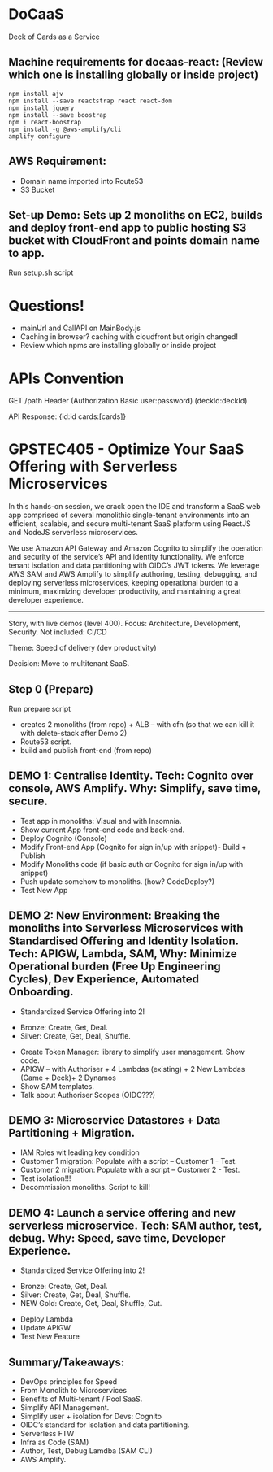 # DoCaaS
Deck of Cards as a Service
 
## Machine requirements for docaas-react: (Review which one is installing globally or inside project)
```shell
npm install ajv
npm install --save reactstrap react react-dom
npm install jquery
npm install --save boostrap
npm i react-boostrap
npm install -g @aws-amplify/cli
amplify configure
```

## AWS Requirement:
* Domain name imported into Route53
* S3 Bucket

## Set-up Demo: Sets up 2 monoliths on EC2, builds and deploy front-end app to public hosting S3 bucket with CloudFront and points domain name to app.
Run setup.sh script 


# Questions!
* mainUrl and CallAPI on MainBody.js
* Caching in browser? caching with cloudfront but origin changed!
* Review which npms are installing globally or inside project

# APIs Convention
GET /path Header 
  (Authorization Basic user:password)
  (deckId:deckId)

API Response: {id:id cards:[cards]}

# GPSTEC405 - Optimize Your SaaS Offering with Serverless Microservices

In this hands-on session, we crack open the IDE and transform a SaaS web app comprised of several monolithic single-tenant environments into an efficient, scalable, and secure multi-tenant SaaS platform using ReactJS and NodeJS serverless microservices.

We use Amazon API Gateway and Amazon Cognito to simplify the operation and security of the service’s API and identity functionality. We enforce tenant isolation and data partitioning with OIDC’s JWT tokens. We leverage AWS SAM and AWS Amplify to simplify authoring, testing, debugging, and deploying serverless microservices, keeping operational burden to a minimum, maximizing developer productivity, and maintaining a great developer experience.

--------------------
Story, with live demos (level 400).
Focus: Architecture, Development, Security.
Not included: CI/CD

Theme: Speed of delivery (dev productivity)

Decision: Move to multitenant SaaS.

## Step 0 (Prepare)
Run prepare script
*	creates 2 monoliths (from repo) + ALB – with cfn (so that we can kill it with delete-stack after Demo 2)
*	Route53 script.
*	build and publish front-end (from repo)

## DEMO 1: Centralise Identity. Tech: Cognito over console, AWS Amplify. Why: Simplify, save time, secure.
*	Test app in monoliths: Visual and with Insomnia.
*	Show current App front-end code and back-end. 
*	Deploy Cognito (Console)
*	Modify Front-end App (Cognito for sign in/up with snippet)- Build + Publish
*	Modify Monoliths code (if basic auth or Cognito for sign in/up with snippet)
*	Push update somehow to monoliths. (how? CodeDeploy?)
*	Test New App

## DEMO 2: New Environment: Breaking the monoliths into Serverless Microservices with Standardised Offering and Identity Isolation. Tech: APIGW, Lambda, SAM, Why: Minimize Operational burden (Free Up Engineering Cycles), Dev Experience, Automated Onboarding.
* Standardized Service Offering into 2!
-	Bronze: Create, Get, Deal.
-	Silver: Create, Get, Deal, Shuffle.
* Create Token Manager: library to simplify user management. Show code.
* APIGW – with Authoriser + 4 Lambdas (existing) + 2 New Lambdas (Game + Deck)+ 2 Dynamos
*	Show SAM templates.
*	Talk about Authoriser Scopes (OIDC???)

## DEMO 3: Microservice Datastores + Data Partitioning + Migration.
*	IAM Roles wit leading key condition 
*	Customer 1 migration: Populate with a script – Customer 1 - Test.
*	Customer 2 migration: Populate with a script – Customer 2 - Test.
*	Test isolation!!!
*	Decommission monoliths.	Script to kill!

## DEMO 4: Launch a service offering and new serverless microservice. Tech: SAM author, test, debug. Why: Speed, save time, Developer Experience.
* Standardized Service Offering into 2!
-	Bronze: Create, Get, Deal.
-	Silver: Create, Get, Deal, Shuffle.
-	NEW Gold: Create, Get, Deal, Shuffle, Cut.
*	Deploy Lambda
*	Update APIGW.
*	Test New Feature


## Summary/Takeaways:
*	DevOps principles for Speed
*	From Monolith to Microservices
*	Benefits of Multi-tenant / Pool SaaS.
*	Simplify API Management.
*	Simplify user + isolation for Devs: Cognito
*	OIDC’s standard for isolation and data partitioning.
*	Serverless FTW
*	Infra as Code (SAM)
*	Author, Test, Debug Lamdba (SAM CLI)
*	AWS Amplify.
